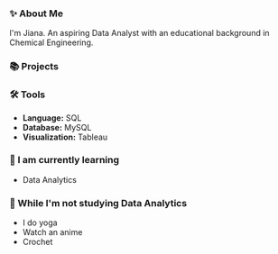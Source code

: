 ### :sparkles: About Me ###

I'm Jiana. An aspiring Data Analyst with an educational background in Chemical Engineering.

### :books: Projects ###

### :hammer_and_wrench: Tools ###
* **Language:** SQL
* **Database:** MySQL
* **Visualization:** Tableau

### :open_book: I am currently learning ### 
* Data Analytics

### :art: While I'm not studying Data Analytics ### 
* I do yoga
* Watch an anime
* Crochet

